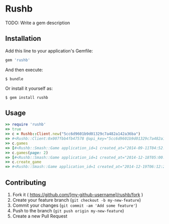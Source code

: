 # Rushb

TODO: Write a gem description

## Installation

Add this line to your application's Gemfile:

```ruby
gem 'rushb'
```

And then execute:

    $ bundle

Or install it yourself as:

    $ gem install rushb

## Usage

```ruby
>> require 'rushb'
=> true
>> c = Rushb::Client.new("5cc6d9601b9d01329c7a482a142a36ba")
=> #<Rushb::Client:0x007fbb4fb47578 @api_key="5cc6d9601b9d01329c7a482a142a36ba">
>> c.games
=> [#<Rushb::Smash::Game application_id=1 created_at="2014-09-11T04:52:55.012Z" default_k_factor=15 default_rating=1000 id=1 pro_rating_boundry=2400 starter_boundry=30 updated_at="2014-09-11T04:52:55.012Z">, ...]
>> c.games(page: 2)
=> [#<Rushb::Smash::Game application_id=1 created_at="2014-12-18T05:00:53.980Z" default_k_factor=15 default_rating=1000 id=32 pro_rating_boundry=2400 starter_boundry=30 updated_at="2014-12-18T05:00:53.980Z">, ...]
>> c.create_game
=> #<Rushb::Smash::Game application_id=1 created_at="2014-12-19T06:12:29.733Z" default_k_factor=15 default_rating=1000 id=43 pro_rating_boundry=2400 starter_boundry=30 updated_at="2014-12-19T06:12:29.733Z">
```

## Contributing

1. Fork it ( https://github.com/[my-github-username]/rushb/fork )
2. Create your feature branch (`git checkout -b my-new-feature`)
3. Commit your changes (`git commit -am 'Add some feature'`)
4. Push to the branch (`git push origin my-new-feature`)
5. Create a new Pull Request
